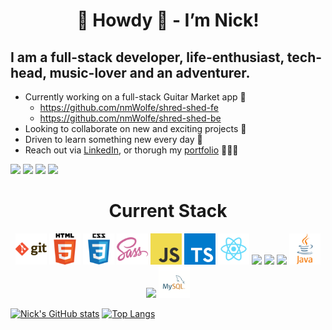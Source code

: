 <h1 align="center">
👋 Howdy 🤠 - I’m Nick! 
</h1>

## I am a full-stack developer, life-enthusiast, tech-head, music-lover and an adventurer.

- Currently working on a full-stack Guitar Market app 🎸
  - https://github.com/nmWolfe/shred-shed-fe
  - https://github.com/nmWolfe/shred-shed-be
- Looking to collaborate on new and exciting projects 🤝
- Driven to learn something new every day 🥳
- Reach out via [LinkedIn](https://www.linkedin.com/in/n-m-phelan-a02a24276), or thorugh my [portfolio](https://nmWolfe.github.io/portfolio) 🧙🏻‍♂️

[<img src="https://img.shields.io/badge/LinkedIn-0077B5?style=for-the-badge&logo=linkedin&logoColor=white" />](https://www.linkedin.com/in/n-m-phelan-a02a24276) 
[<img src="https://img.shields.io/badge/Stack_Overflow-FE7A16?style=for-the-badge&logo=stack-overflow&logoColor=white" />](https://stackoverflow.com/users/22189641/nicholas-wolfe)
[<img src="https://img.shields.io/badge/Codewars-B1361E?style=for-the-badge&logo=Codewars&logoColor=white" />](https://www.codewars.com/users/nmWolfe)
[<img src="https://img.shields.io/badge/Spotify-1ED760?&style=for-the-badge&logo=spotify&logoColor=white" />](https://open.spotify.com/user/n.m.phelan?si=49b981b3acc14aa9)


<h1 align="center">
Current Stack
</h1>
<div align="center">
<img width="50px" src="https://raw.githubusercontent.com/github/explore/80688e429a7d4ef2fca1e82350fe8e3517d3494d/topics/git/git.png?size=48" /> <img width="50px" src="https://raw.githubusercontent.com/github/explore/80688e429a7d4ef2fca1e82350fe8e3517d3494d/topics/html/html.png?size=48" /> <img width="50px" src="https://raw.githubusercontent.com/github/explore/80688e429a7d4ef2fca1e82350fe8e3517d3494d/topics/css/css.png?size=48" /> <img width="50px" src="https://raw.githubusercontent.com/github/explore/80688e429a7d4ef2fca1e82350fe8e3517d3494d/topics/sass/sass.png?size=48" /> <img width="50px" src="https://raw.githubusercontent.com/github/explore/80688e429a7d4ef2fca1e82350fe8e3517d3494d/topics/javascript/javascript.png?size=48" /> <img width="50px" src="https://raw.githubusercontent.com/github/explore/80688e429a7d4ef2fca1e82350fe8e3517d3494d/topics/typescript/typescript.png?size=48" /> <img width="50px" src="https://raw.githubusercontent.com/github/explore/80688e429a7d4ef2fca1e82350fe8e3517d3494d/topics/react/react.png?size=48" /> <img width="50px" src="https://github.com/vitejs.png?size=48" /> <img width="50px" src="https://github.com/jestjs.png?size=48" /> <img width="50px" src="https://github.com/postmanlabs.png?size=48" /> <img width="50px" src="https://raw.githubusercontent.com/github/explore/5b3600551e122a3277c2c5368af2ad5725ffa9a1/topics/java/java.png?size=48" /> <img width="50px" src="https://github.com/spring-projects.png?size=48" /> <img width="50" src="https://raw.githubusercontent.com/github/explore/80688e429a7d4ef2fca1e82350fe8e3517d3494d/topics/mysql/mysql.png?size=48" />
</div>  

[![Nick's GitHub stats](https://github-readme-stats.vercel.app/api?username=nmWolfe&show_icons=true&theme=onedark)](https://github.com/nmWolfe/github-readme-stats) [![Top Langs](https://github-readme-stats.vercel.app/api/top-langs/?username=nmWolfe&layout=donut&theme=onedark)](https://github.com/nmWolfe/github-readme-stats)

<!---
nmWolfe/nmWolfe is a ✨ special ✨ repository because its `README.md` (this file) appears on your GitHub profile.
You can click the Preview link to take a look at your changes.
--->
